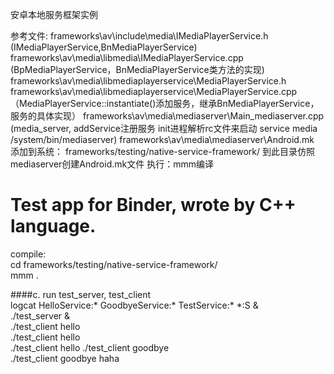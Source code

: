 
安卓本地服务框架实例

参考文件:
frameworks\av\include\media\IMediaPlayerService.h     (IMediaPlayerService,BnMediaPlayerService)
frameworks\av\media\libmedia\IMediaPlayerService.cpp  (BpMediaPlayerService，BnMediaPlayerService类方法的实现)
frameworks\av\media\libmediaplayerservice\MediaPlayerService.h
frameworks\av\media\libmediaplayerservice\MediaPlayerService.cpp（MediaPlayerService::instantiate()添加服务，继承BnMediaPlayerService，服务的具体实现）
frameworks\av\media\mediaserver\Main_mediaserver.cpp   (media_server, addService注册服务 init进程解析rc文件来启动
																		service media /system/bin/mediaserver)
 frameworks\av\media\mediaserver\Android.mk                                                     
 添加到系统：
frameworks/testing/native-service-framework/ 
到此目录仿照mediaserver创建Android.mk文件
执行：mmm编译

Test app for Binder, wrote by C++ language.
=====

compile:  
cd frameworks/testing/native-service-framework/  
   mmm .   
  
####c. run test_server, test_client  
logcat HelloService:* GoodbyeService:* TestService:* *:S &  
./test_server &  
./test_client hello   
./test_client hello   
./test_client hello 
./test_client goodbye  
./test_client goodbye haha 
  
